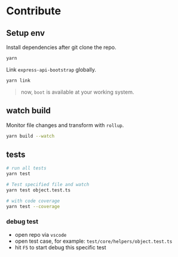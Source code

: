 # Contribute

## Setup env

Install dependencies after git clone the repo.

```bash
yarn
```

Link `express-api-bootstrap` globally.

```bash
yarn link
```

> now, `boot` is available at your working system.

## watch build

Monitor file changes and transform with `rollup`.

```bash
yarn build --watch
```

## tests

```bash
# run all tests
yarn test

# Test specified file and watch
yarn test object.test.ts

# with code coverage
yarn test --coverage
```

### debug test

- open repo via `vscode`
- open test case, for example: `test/core/helpers/object.test.ts`
- hit `F5` to start debug this specific test
